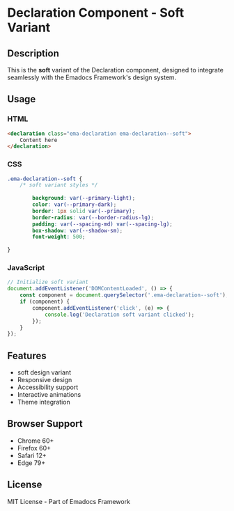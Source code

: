 # Declaration Component - Soft Variant

## Description
This is the **soft** variant of the Declaration component, designed to integrate seamlessly with the Emadocs Framework's design system.

## Usage

### HTML
```html
<declaration class="ema-declaration ema-declaration--soft">
    Content here
</declaration>
```

### CSS
```css
.ema-declaration--soft {
    /* soft variant styles */
    
        background: var(--primary-light);
        color: var(--primary-dark);
        border: 1px solid var(--primary);
        border-radius: var(--border-radius-lg);
        padding: var(--spacing-md) var(--spacing-lg);
        box-shadow: var(--shadow-sm);
        font-weight: 500;
    
}
```

### JavaScript
```javascript
// Initialize soft variant
document.addEventListener('DOMContentLoaded', () => {
    const component = document.querySelector('.ema-declaration--soft');
    if (component) {
        component.addEventListener('click', (e) => {
            console.log('Declaration soft variant clicked');
        });
    }
});
```

## Features
- soft design variant
- Responsive design
- Accessibility support
- Interactive animations
- Theme integration

## Browser Support
- Chrome 60+
- Firefox 60+
- Safari 12+
- Edge 79+

## License
MIT License - Part of Emadocs Framework
